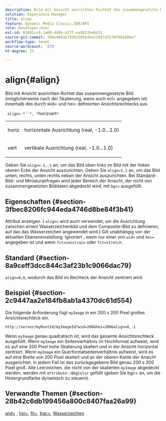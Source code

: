 ```yaml
---
description: Bild mit Ansicht ausrichten Richtet das zusammengesetzte Bild (möglicherweise nach der Skalierung, wenn auch scl= angegeben ist) innerhalb des durch wid= und hei= definierten Ansichtsrechtecks aus.
solution: Experience Manager
title: align
feature: Dynamic Media Classic,SDK/API
role: Developer,User
exl-id: 01001cc6-1a60-4d6b-a27f-ea5822be6d11
source-git-commit: 206e4643e3926cb85b4be2189743578f88180be7
workflow-type: tm+mt
source-wordcount: '273'
ht-degree: 1%

---
```


# align{#align}

Bild mit Ansicht ausrichten Richtet das zusammengesetzte Bild (möglicherweise nach der Skalierung, wenn auch scl= angegeben ist) innerhalb des durch wid= und hei= definierten Ansichtsrechtecks aus.

` align= *``*, *`horizvert`*`

<table id="simpletable_4CB26F72A56D4515B767C303F8E8A1CF"> 
 <tr class="strow"> 
  <td class="stentry"> <p> <span class="codeph"> <span class="varname"> horiz  </span> </span> </p> </td> 
  <td class="stentry"> <p>horizontale Ausrichtung (real, -1.0...1.0) </p> </td> 
 </tr> 
 <tr class="strow"> 
  <td class="stentry"> <p> <span class="codeph"> <span class="varname"> vert  </span> </span> </p> </td> 
  <td class="stentry"> <p>vertikale Ausrichtung (real, -1.0...1.0) </p> </td> 
 </tr> 
</table>

Geben Sie `align=-1,-1` an, um das Bild oben links im Bild mit der linken oberen Ecke der Ansicht auszurichten. Geben Sie `align=1,1` an, um das Bild unten, rechts, unten rechts neben der Ansicht auszurichten. Bei Standard-Bild- und Miniaturanfragen wird jeder Bereich der Ansicht, der nicht von zusammengesetzten Bilddaten abgedeckt wird, mit `bgc=` ausgefüllt.

## Eigenschaften {#section-3fbec8206fc944eda4746d8be84f3b41}

Attribut anzeigen. ( `align=` wird auch verwendet, um die Ausrichtung zwischen einem Wasserzeichenbild und dem Composite-Bild zu definieren, auf das das Wasserzeichen angewendet wird.) Gilt unabhängig von der aktuellen Ebeneneinstellung. Ignoriert , wenn nur einer von `wid=` und `hei=` angegeben ist und wenn `fit=constrain` oder `fit=stretch`.

## Standard {#section-8a9ceff3dcc844c3af23b1c9066dac79}

`align=0,0`, wodurch das Bild im Rechteck der Ansicht zentriert wird.

## Beispiel {#section-2c9447aa2e184fb8ab1a4370dc61d554}

Die folgende Anforderung fügt `myImage` in ein 200 x 200 Pixel großes Ansichtsrechteck ein.

`http://server/myRootId/myImageId?wid=200&hei=200&align=0,-1`

Wenn `myImage` genau quadratisch ist, wird das gesamte Ansichtsrechteck ausgefüllt. Wenn `myImage` ein Seitenverhältnis im Hochformat aufweist, wird es auf eine 200 Pixel hohe Skalierung skaliert und in der Ansicht horizontal zentriert. Wenn `myImage` ein Querformatseitenverhältnis aufweist, wird es auf eine Breite von 200 Pixel skaliert und an der oberen Kante der Ansicht ausgerichtet. In jedem Fall ist das zurückgegebene Bild genau 200 x 200 Pixel groß. Alle Leerzeichen, die nicht von der skalierten `myImage` abgedeckt werden, werden mit `attribute::BkgColor` gefüllt (geben Sie bgc= an, um die Hintergrundfarbe dynamisch zu steuern).

## Verwandte Themen {#section-28b42c6db199456a800c8407faa26a99}

[wid=](../../../../../is-api/http-ref/image-serving-api-ref/c-http-protocol-reference/c-command-reference/r-is-http-wid.md#reference-bfeadcb67bf4485f851eb21345527e47) ,  [hei=](../../../../../is-api/http-ref/image-serving-api-ref/c-http-protocol-reference/c-command-reference/r-is-http-hei.md#reference-6d6f556ccc0e4b98a815e8a5c1944a96),  [fit=](../../../../../is-api/http-ref/image-serving-api-ref/c-http-protocol-reference/c-command-reference/r-fit.md#reference-f11bff6d93d143d6b135de3a923bc989),  [bgc=](../../../../../is-api/http-ref/image-serving-api-ref/c-http-protocol-reference/c-command-reference/r-bgc.md#reference-53376175f617446fbe5c69120f834b88),  [Wasserzeichen](../../../../../is-api/http-ref/image-serving-api-ref/c-http-protocol-reference/c-syntax-and-features/r-watermarks.md#reference-35d2c3a2c98349b792921c6cb8e73832)
